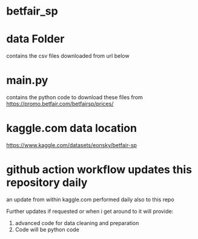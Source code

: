 # betfair_sp

# data Folder

contains the csv files downloaded from url below

# main.py

contains the python code to download these files from https://promo.betfair.com/betfairsp/prices/

# kaggle.com data location

https://www.kaggle.com/datasets/eonsky/betfair-sp

# github action workflow updates this repository daily

an update from within kaggle.com performed daily also to this repo

Further updates if requested or when i get around to it will provide:

1. advanced code for data cleaning and preparation
2. Code will be python code
